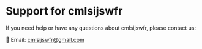 # Support for cmlsijswfr


If you need help or have any questions about cmlsijswfr, please contact us:

📧 Email: cmlsijswfr@gmail.com
